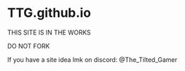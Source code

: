 # TTG.github.io
THIS SITE IS IN THE WORKS

DO NOT FORK

If you have a site idea lmk on discord: @The_Tilted_Gamer
